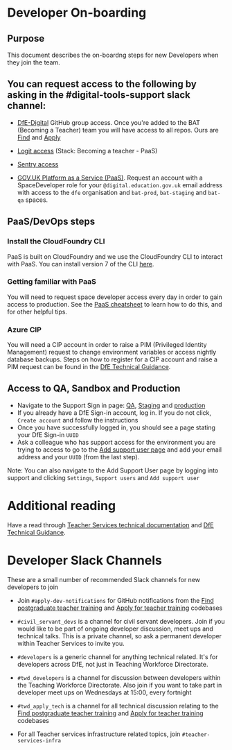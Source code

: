 # Developer On-boarding

## Purpose

This document describes the on-boardng steps for new Developers when they join the team.

## You can request access to the following by asking in the #digital-tools-support slack channel:

- [DfE-Digital](https://github.com/DFE-Digital) GitHub group access. Once you're added to the BAT (Becoming a Teacher) team you will have access to all repos. Ours are [Find](https://github.com/DFE-Digital/find-teacher-training) and [Apply](https://github.com/DFE-Digital/apply-for-teacher-training)


- [Logit access](https://dashboard.logit.io/a/eeeb8311-79d8-49ab-9410-9b6d76b26f72) (Stack: Becoming a teacher - PaaS)


- [Sentry access](https://sentry.io/auth/login/dfe-teacher-services/)


- [GOV.UK Platform as a Service (PaaS)](https://admin.london.cloud.service.gov.uk/organisations). Request an account with a SpaceDeveloper role for your `@digital.education.gov.uk` email address with access to the `dfe` organisation and `bat-prod`, `bat-staging` and `bat-qa` spaces.

## PaaS/DevOps steps

### Install the CloudFoundry CLI
PaaS is built on CloudFoundry and we use the CloudFoundry CLI to interact with PaaS. You can install version 7 of the CLI [here](https://github.com/cloudfoundry/cli#downloads).

### Getting familiar with PaaS

You will need to request space developer access every day in order to gain access to production.
See the [PaaS cheatsheet](/docs/paas-cheatsheet.md) to learn how to do this, and for other helpful tips.

### Azure CIP

You will need a CIP account in order to raise a PIM (Privileged Identity Management) request to change environment variables or access nightly database backups. Steps on how to register for a CIP account and raise a PIM request
can be found in the [DfE Technical Guidance](https://technical-guidance.education.gov.uk/infrastructure/hosting/azure-cip/).

## Access to QA, Sandbox and Production

- Navigate to the Support Sign in page: [QA](https://qa.apply-for-teacher-training.service.gov.uk/support/sign-in), [Staging](https://staging.apply-for-teacher-training.service.gov.uk/support/sign-in) and [production](https://www.apply-for-teacher-training.service.gov.uk/support/sign-in)
- If you already have a DfE Sign-in account, log in. If you do not click, `Create account` and follow the instructions
- Once you have successfully logged in, you should see a page stating your DfE Sign-in `UUID`
- Ask a colleague who has support access for the environment you are trying to access to go to the [Add support user page](https://www.apply-for-teacher-training.service.gov.uk/support/users/support/new) and add your email address and your `UUID` (from the last step).

Note: You can also navigate to the Add Support User page by logging into support and clicking `Settings`, `Support users` and `Add support user`

# Additional reading

Have a read through [Teacher Services technical documentation](https://teacher-services-tech-docs.london.cloudapps.digital/#teacher-services-technical-documentation) and [DfE Technical Guidance](https://technical-guidance.education.gov.uk/).

# Developer Slack Channels
These are a small number of recommended Slack channels for new developers to join

- Join `#apply-dev-notifications` for GitHub notifications from the [Find postgraduate teacher training](https://github.com/DFE-Digital/apply-for-teacher-training) and [Apply for teacher training](https://github.com/DFE-Digital/find-teacher-training) codebases


- `#civil_servant_devs` is a channel for civil servant developers. Join if you would like to be part of ongoing developer discussion, meet ups and technical talks.
This is a private channel, so ask a permanent developer within Teacher Services to invite you.


- `#developers` is a generic channel for anything technical related. It's for developers across DfE, not just in Teaching Workforce Directorate.


- `#twd_developers` is a channel for discussion between developers within the Teaching Workforce Directorate. Also join if you want to take part in developer meet ups
on Wednesdays at 15:00, every fortnight


- `#twd_apply_tech` is a channel for all technical discussion relating to the [Find postgraduate teacher training](https://github.com/DFE-Digital/apply-for-teacher-training) and [Apply for teacher training](https://github.com/DFE-Digital/find-teacher-training) codebases


- For all Teacher services infrastructure related topics, join `#teacher-services-infra`
